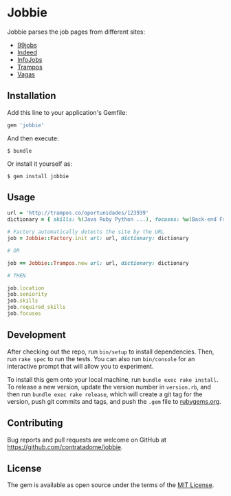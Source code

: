 # Jobbie

Jobbie parses the job pages from different sites:

* [99jobs](https://www.99jobs.com/)
* [Indeed](http://www.indeed.com.br/)
* [InfoJobs](http://www.infojobs.com.br/)
* [Trampos](http://trampos.co/)
* [Vagas](http://www.vagas.com.br/)

## Installation

Add this line to your application's Gemfile:

```ruby
gem 'jobbie'
```

And then execute:

    $ bundle

Or install it yourself as:

    $ gem install jobbie

## Usage

``` ruby
url = 'http://trampos.co/oportunidades/123939'
dictionary = { skills: %(Java Ruby Python ...), focuses: %w(Back-end Front-end Analytics ...) }

# Factory automatically detects the site by the URL
job = Jobbie::Factory.init url: url, dictionary: dictionary

# OR

job == Jobbie::Trampos.new url: url, dictionary: dictionary

# THEN

job.location
job.seniority
job.skills
job.required_skills
job.focuses
```

## Development

After checking out the repo, run `bin/setup` to install dependencies. Then, run `rake spec` to run the tests. You can also run `bin/console` for an interactive prompt that will allow you to experiment.

To install this gem onto your local machine, run `bundle exec rake install`. To release a new version, update the version number in `version.rb`, and then run `bundle exec rake release`, which will create a git tag for the version, push git commits and tags, and push the `.gem` file to [rubygems.org](https://rubygems.org).

## Contributing

Bug reports and pull requests are welcome on GitHub at https://github.com/contratadome/jobbie.


## License

The gem is available as open source under the terms of the [MIT License](http://opensource.org/licenses/MIT).

